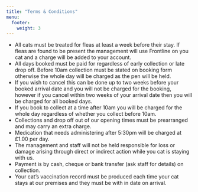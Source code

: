 ```yaml
---
title: "Terms & Conditions"
menu:
  footer:
    weight: 3
---
```

* All cats must be treated for fleas at least a week before their stay. If fleas are found to be present the management will use Frontline on you cat and a charge will be added to your account.
* All days booked must be paid for regardless of early collection or late drop off. Before 10am collection must be stated on booking form otherwise the whole day will be charged as the pen will be held.
* If you wish to cancel this can be done up to two weeks before your booked arrival date and you will not be charged for the booking, however if you cancel within two weeks of your arrival date then you will be charged for all booked days.
* If you book to collect at a time after 10am you will be charged for the whole day regardless of whether you collect before 10am.
* Collections and drop off out of our opening times must be prearranged and may carry an extra charge.
* Medication that needs administering after 5:30pm will be charged at £1.00 per day.
* The management and staff will not be held responsible for loss or damage arising through direct or indirect action while you cat is staying with us.
* Payment is by cash, cheque or bank transfer (ask staff for details) on collection.
* Your cat’s vaccination record must be produced each time your cat stays at our premises and they must be with in date on arrival.
